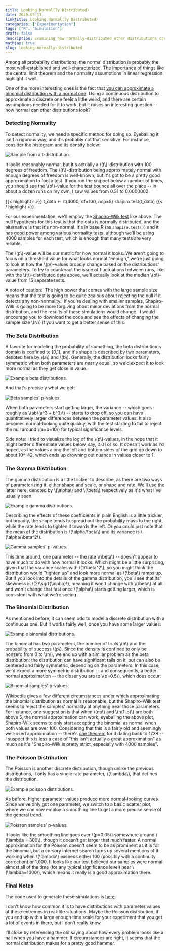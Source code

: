 ```yaml
---
title: Looking Normal(ly Distributed)
date: 2020-05-13
linktitle: Looking Normal(ly Distributed)
categories: ["Experimentation"]
tags: ["R", "Simulation"]
draft: false
description: Examining how normally-distributed other distributions can look.
mathjax: true
slug: looking-normally-distributed
---
```


Among all probability distributions, the normal distribution is probably the most well-established and well-characterized.  The importance of things like the central limit theorem and the normality assumptions in linear regression highlight it well.

One of the more interesting ones is the fact that [you can approximate a binomial distribution with a normal one](https://en.wikipedia.org/wiki/Binomial_distribution#Normal_approximation).  Using a continuous distribution to approximate a discrete one feels a little weird, and there are certain assumptions needed for it to work, but it raises an interesting question -- how normal can other distributions look?

<!--more-->

### Detecting Normality

To detect normality, we need a specific method for doing so.  Eyeballing it isn't a rigorous way, and it's probably not that sensitive.  For instance, consider the histogram and its density below:

![Sample from a t-distribution.](/images/post005/t_plot.png)

It looks reasonably normal, but it's actually a \\(t\\)-distribution with 100 degrees of freedom.  The \\(t\\)-distribution being approximately normal with enough degrees of freedom is well-known, but it's got to be a pretty good approximation to fool a test.  If you run the snippet below a number of times, you should see the \\(p\\)-value for the test bounce all over the place -- in about a dozen runs on my own, I saw values from 0.31 to 0.0000002.

{{< highlight r >}}
t_data <- rt(4000, df=100, ncp=5)
shapiro.test(t_data)
{{< / highlight >}}

For our experimentation, we'll employ the [Shapiro-Wilk test](https://en.wikipedia.org/wiki/Shapiro%E2%80%93Wilk_test) like above.  The null hypothesis for this test is that the data is normally distributed, and the alternative is that it's non-normal.  It's in base R (as `shapiro.test()`) and it has [good power among various normality tests](https://www.researchgate.net/publication/267205556_Power_Comparisons_of_Shapiro-Wilk_Kolmogorov-Smirnov_Lilliefors_and_Anderson-Darling_Tests), although we'll be using 4000 samples for each test, which is enough that many tests are very reliable.

The \\(p\\)-value will be our metric for how normal it looks.  We aren't going to focus on a threshold value for what looks normal "enough," we're just going to look at how the \\(p\\)-values broadly change based on the distributions' parameters.  To try to counteract the issue of fluctuations between runs, like with the \\(t\\)-distributed data above, we'll actually look at the median \\(p\\)-value from 15 separate tests.

A note of caution:  The high power that comes with the large sample size means that the test is going to be quite zealous about rejecting the null if it detects any non-normality.  If you're dealing with smaller samples, Shapiro-Wilk is going to be more forgiving about minor deviations from the normal distribution, and the results of these simulations would change.  I would encourage you to download the code and see the effects of changing the sample size \\(N\\) if you want to get a better sense of this.

### The Beta Distribution

A favorite for modeling the probability of something, the beta distribution's domain is confined to [0,1], and it's shape is described by two parameters, denoted here by \\(a\\) and \\(b\\).  Generally, the distribution looks fairly symmetric when both parameters are nearly equal, so we'd expect it to look more normal as they get close in value.

![Example beta distributions.](/images/post005/beta_distributions.png)

And that's precisely what we get:

![Beta samples' p-values.](/images/post005/beta_p.png)

When both parameters start getting larger, the variance -- which goes roughly as \\(ab/(a^3 + b^3)\\) -- starts to drop off, so you can have quantitatively larger differences between the parameter values.  It also becomes normal-looking quite quickly, with the test starting to fail to reject the null around \\(a=b=10\\) for typical significance levels.

Side note: I tried to visualize the log of the \\(p\\)-values, in the hope that it might better differentiate values below, say, 0.01 or so.  It doesn't work as I'd hoped, as the values along the left and bottom sides of the grid go down to about 10^-42, which ends up drowning out nuance in values closer to 1.

### The Gamma Distribution

The gamma distribution is a little trickier to describe, as there are two ways of parameterizing it: either shape and scale, or shape and rate.  We'll use the latter here, denoted by \\(\alpha\\) and \\(\beta\\) respectively as it's what I've usually seen.

![Example gamma distributions.](/images/post005/gamma_distributions.png)

Describing the effects of these coefficients in plain English is a little trickier, but broadly, the shape tends to spread out the probability mass to the right, while the rate tends to tighten it towards the left.  Or you could just note that the mean of the distribution is \\(\alpha/\beta\\) and its variance is \\(\alpha/\beta^2\\).

![Gamma samples' p-values.](/images/post005/gamma_p.png)

This time around, one parameter -- the rate \\(\beta\\) -- doesn't appear to have much to do with how normal it looks.  Which might be a little surprising, given that the variance scales with \\(1/\beta^2\\), so you might think the distribution would "tighten up" and look more normal as \\(\beta\\) ramps up.  But if you look into the details of the gamma distribution, you'll see that its' skewness is \\(2/\sqrt{\alpha}\\), meaning it won't change with \\(\beta\\) at all and won't change that fast once \\(\alpha\\) starts getting larger, which is consistent with what we're seeing.

### The Binomial Distribution

As mentioned before, it can seem odd to model a discrete distribution with a continuous one.  But it works fairly well, once you have some larger values:

![Example binomial distributions.](/images/post005/binomial_distributions.png)

The binomial has two parameters, the number of trials \\(n\\) and the probability of success \\(p\\).  Since the density is confined to only be nonzero from 0 to \\(n\\), we end up with a similar problem as the beta distribution: the distribution can have significant tails on it, but can also be centered and fairly symmetric, depending on the parameters.  In this case, we'd expect a more symmetric distribution -- and consequently, a better normal approximation -- the closer you are to \\(p=0.5\\), which does occur:

![Binomial samples' p-values.](/images/post005/binomial_p.png)

Wikipedia gives a few different circumstances under which approximating the binomial distribution as normal is reasonable, but the Shapiro-Wilk test seems to reject the samples' normality at anything near those parameters.  For instance, one suggestion is that when \\(np\\) and \\(n(1-p)\\) are both above 5, the normal approximation can work; eyeballing the above plot, Shapiro-Wilk seems to only start accepting the binomial as normal when both values are over 100.  Considering that this is a fairly old and seemingly well-used approximation -- there's [one theorem](https://en.wikipedia.org/wiki/De_Moivre%E2%80%93Laplace_theorem) for it dating back to 1738 -- I suspect this is less a case of "this isn't actually a great approximation" as much as it's "Shapiro-Wilk is pretty strict, especially with 4000 samples".

### The Poisson Distribution

The Poisson is another discrete distribution, though unlike the previous distributions, it only has a single rate parameter, \\(\lambda\\), that defines the distribution.

![Example poisson distributions.](/images/post005/poisson_distributions.png)

As before, higher parameter values produce more normal-looking curves.  Since we've only got one parameter, we switch to a basic scatter plot, where we can now employ a smoothing line to get a more precise sense of the general trend.

![Poisson samples' p-values.](/images/post005/poisson_p.png)

It looks like the smoothing line goes over \\(p=0.05\\) somewhere around \\(\lambda = 300\\), though it doesn't get larger that much faster.  A normal approximation for the Poisson doesn't seem to be as prominent as it is for the binomial, but a cursory internet search turns up several mentions of it working when \\(\lambda\\) exceeds either 100 (possibly with a continuity correction) or 1,000.  It looks like our test believed our samples were normal almost all of the time (for any typical significance level) near \\(\lambda=1000\\), which means it really is a good approximation there.


### Final Notes

The code used to generate these simulations is [here](/code/post005_code.R).

I don't know how common it is to have distributions with parameter values at these extremes in real-life situations.  Maybe the Poisson distribution, if you end up with a large enough time scale for your experiment that you get a lot of events in there, but I don't really know.

I'll close by referencing the old saying about how every problem looks like a nail when you have a hammer.  If circumstances are right, it seems that the normal distribution makes for a pretty good hammer.
